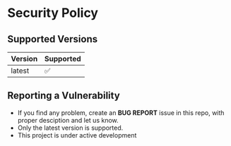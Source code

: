 # Security Policy

## Supported Versions


| Version | Supported          |
| ------- | ------------------ |
| latest   | ✅ |

## Reporting a Vulnerability

- If you find any problem, create an **BUG REPORT** issue in this repo, with proper desciption and let us know. 
- Only the latest version is supported. 
- This project is under active development
